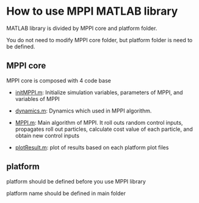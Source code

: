 # How to use MPPI MATLAB library

MATLAB library is divided by MPPI core and platform folder.

You do not need to modify MPPI core folder, but platform folder is need to be defined.

## MPPI core

MPPI core is composed with 4 code base

* [initMPPI.m](https://github.com/CrazyMadcow/MPPI-Library/blob/main/MATLAB-Lib/MPPI/initMPPI.m): Initialize simulation variables, parameters of MPPI, and variables of MPPI

* [dynamics.m](https://github.com/CrazyMadcow/MPPI-Library/blob/main/MATLAB-Lib/MPPI/dynamics.m): Dynamics which used in MPPI algorithm. 

* [MPPI.m](https://github.com/CrazyMadcow/MPPI-Library/blob/main/MATLAB-Lib/MPPI/MPPI.m): Main algorithm of MPPI. It roll outs random control inputs, propagates roll out particles, calculate cost value of each particle, and obtain new control inputs

* [plotResult.m](https://github.com/CrazyMadcow/MPPI-Library/blob/main/MATLAB-Lib/MPPI/plotResult.m): plot of results based on each platform plot files

## platform

platform should be defined before you use MPPI library

platform name should be defined in main folder
